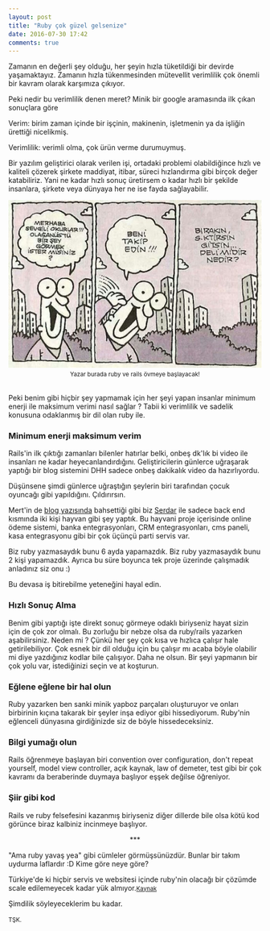```yaml
---
layout: post
title: "Ruby çok güzel gelsenize"
date: 2016-07-30 17:42
comments: true
---
```


Zamanın en değerli şey olduğu, her şeyin hızla tüketildiği bir devirde yaşamaktayız.
Zamanın hızla tükenmesinden mütevellit verimlilik çok önemli bir kavram olarak karşımıza çıkıyor.

Peki nedir bu verimlilik denen meret? Minik bir google aramasında ilk çıkan sonuçlara göre

Verim: birim zaman içinde bir işçinin, makinenin, işletmenin ya da işliğin ürettiği nicelikmiş.

Verimlilik: verimli olma, çok ürün verme durumuymuş.

Bir yazılım geliştirici olarak verilen işi, ortadaki problemi olabildiğince hızlı ve kaliteli çözerek şirkete maddiyat, itibar, süreci hızlandırma gibi birçok değer katabiliriz.
Yani ne kadar hızlı sonuç üretirsem o kadar hızlı bir şekilde insanlara, şirkete veya dünyaya her ne ise fayda sağlayabilir.

<center>
<img src="/public/images/delimidir.jpg" />
<small> Yazar burada ruby ve rails övmeye başlayacak!</small>
</center>

<br />

Peki benim gibi hiçbir şey yapmamak için her şeyi yapan insanlar minimum enerji ile maksimum verimi nasıl sağlar ?
Tabii ki verimlilik ve sadelik konusuna odaklanmış bir dil olan ruby ile.

### Minimum enerji maksimum verim

Rails'in ilk çıktığı zamanları bilenler hatırlar belki, onbeş dk'lık bi video ile insanları ne kadar heyecanlandırdığını.
Geliştiricilerin günlerce uğraşarak yaptığı bir blog sistemini DHH sadece onbeş dakikalık video da hazırlıyordu.

Düşünsene şimdi günlerce uğraştığın şeylerin biri tarafından çocuk oyuncağı gibi yapıldığını. Çıldırırsın.

Mert'in de <a href="http://mertbulan.com/2016/07/30/ruby-on-rails-ile-harikalar-diyari/">blog yazısında</a> bahsettiği gibi biz
<a href="http://twitter.com/sdogruyol">Serdar</a> ile sadece back end kısmında iki kişi hayvan gibi şey yaptık. Bu hayvani proje içerisinde
online ödeme sistemi, banka entegrasyonları, CRM entegrasyonları, cms paneli, kasa entegrasyonu gibi bir çok üçünçü parti servis var.

Biz ruby yazmasaydık bunu 6 ayda yapamazdık. Biz ruby yazmasaydık bunu 2 kişi yapamazdık. Ayrıca bu süre boyunca tek proje üzerinde çalışmadık anladınız siz onu :)

Bu devasa iş bitirebilme yeteneğini hayal edin.

### Hızlı Sonuç Alma

Benim gibi yaptığı işte direkt sonuç görmeye odaklı biriyseniz hayat sizin için de çok zor olmalı.
Bu zorluğu bir nebze olsa da ruby/rails yazarken aşabilirsiniz. Neden mi ? Çünkü her şey çok kısa ve hızlıca çalışır hale getirilebiliyor.
Çok esnek bir dil olduğu için bu çalışır mı acaba böyle olabilir mi diye yazdığınız kodlar bile çalışıyor. Daha ne olsun.
Bir şeyi yapmanın bir çok yolu var, istediğinizi seçin ve at koşturun.

### Eğlene eğlene bir hal olun

Ruby yazarken ben sanki minik yapboz parçaları oluşturuyor ve onları birbirinin kıçına takarak bir şeyler inşa ediyor gibi hissediyorum. Ruby'nin eğlenceli dünyasına girdiğinizde siz
de böyle hissedeceksiniz.

### Bilgi yumağı olun

Rails öğrenmeye başlayan biri convention over configuration, don't repeat yourself, model view controller, açık kaynak, law of demeter, test gibi bir çok kavramı da 
beraberinde duymaya başlıyor eşşek değilse öğreniyor.

### Şiir gibi kod

Rails ve ruby felsefesini kazanmış biriyseniz diğer dillerde bile olsa kötü kod görünce biraz kalbiniz incinmeye başlıyor.

<center> *** </center>

"Ama ruby yavaş yea" gibi cümleler görmüşsünüzdür. Bunlar bir takım uydurma laflardır :D Kime göre neye göre? 

Türkiye'de ki hiçbir servis ve websitesi içinde ruby'nin olacağı bir çözümde scale edilemeyecek kadar yük almıyor.<small><a href="/public/kaynak_gosterisi.html">Kaynak</a></small>

Şimdilik söyleyeceklerim bu kadar.

<small>TŞK.</small>
